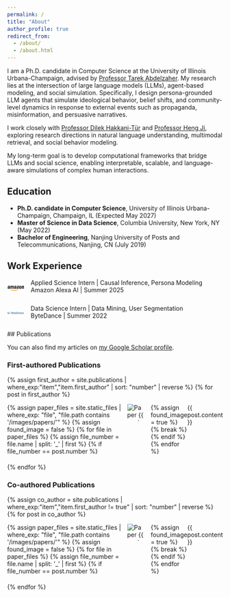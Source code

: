 ```yaml
---
permalink: /
title: "About"
author_profile: true
redirect_from: 
  - /about/
  - /about.html
---
```


I am a Ph.D. candidate in Computer Science at the University of Illinois Urbana-Champaign, advised by [Professor Tarek Abdelzaher](https://abdelzaher.cs.illinois.edu/). My research lies at the intersection of large language models (LLMs), agent-based modeling, and social simulation. Specifically, I design persona-grounded LLM agents that simulate ideological behavior, belief shifts, and community-level dynamics in response to external events such as propaganda, misinformation, and persuasive narratives.

I work closely with [Professor Dilek Hakkani-Tür](https://siebelschool.illinois.edu/about/people/faculty/dilek) and [Professor Heng Ji](https://blender.cs.illinois.edu/hengji.html), exploring research directions in natural language understanding, multimodal retrieval, and social behavior modeling.

My long-term goal is to develop computational frameworks that bridge LLMs and social science, enabling interpretable, scalable, and language-aware simulations of complex human interactions.

## Education
- **Ph.D. candidate in Computer Science**, University of Illinois Urbana-Champaign, Champaign, IL (Expected May 2027)
- **Master of Science in Data Science**, Columbia University, New York, NY (May 2022)
- **Bachelor of Engineering**, Nanjing University of Posts and Telecommunications, Nanjing, CN (July 2019)

## Work Experience
<div class="work-item">
  <img src="../images/amazon.png" alt="Amazon" class="company-logo">
  <div class="work-content">
    Applied Science Intern | Causal Inference, Persona Modeling<br/>
    Amazon Alexa AI | Summer 2025
  </div>
</div>

<div class="work-item">
  <img src="../images/bytedance.png" alt="ByteDance" class="company-logo">
  <div class="work-content">
    Data Science Intern | Data Mining, User Segmentation<br/>
    ByteDance | Summer 2022
  </div>
</div>

<style>
.work-item, .publication-item {
  display: flex;
  align-items: flex-start;
  margin-bottom: 20px;
}
.company-logo, .paper-icon {
  width: 40px;
  height: 40px;
  margin-right: 15px;
  object-fit: contain;
  min-width: 40px;
}
.work-content, .paper-content {
  flex: 1;
}
.paper-title {
  margin-bottom: 0.3em;
}
.paper-authors {
  margin-bottom: 0.3em;
  color: #4a4a4a;
}
.paper-venue {
  color: #666;
}
</style>

<div id="publications">
## Publications

You can also find my articles on <a href="{{site.author.googlescholar}}">my Google Scholar profile</a>.

### First-authored Publications
{% assign first_author = site.publications | where_exp:"item","item.first_author" | sort: "number" | reverse %}
{% for post in first_author %}
  <div class="publication-item">
    {% assign paper_files = site.static_files | where_exp: "file", "file.path contains '/images/papers/'" %}
    {% assign found_image = false %}
    {% for file in paper_files %}
      {% assign file_number = file.name | split: '_' | first %}
      {% if file_number == post.number %}
        <img src="../images/papers/{{ file.name }}" alt="Paper {{ post.number }}" class="paper-icon">
        {% assign found_image = true %}
        {% break %}
      {% endif %}
    {% endfor %}
    <div class="paper-content">
      {{ post.content }}
    </div>
  </div>
{% endfor %}

### Co-authored Publications
{% assign co_author = site.publications | where_exp:"item","item.first_author != true" | sort: "number" | reverse %}
{% for post in co_author %}
  <div class="publication-item">
    {% assign paper_files = site.static_files | where_exp: "file", "file.path contains '/images/papers/'" %}
    {% assign found_image = false %}
    {% for file in paper_files %}
      {% assign file_number = file.name | split: '_' | first %}
      {% if file_number == post.number %}
        <img src="../images/papers/{{ file.name }}" alt="Paper {{ post.number }}" class="paper-icon">
        {% assign found_image = true %}
        {% break %}
      {% endif %}
    {% endfor %}
    <div class="paper-content">
      {{ post.content }}
    </div>
  </div>
{% endfor %}
</div>

